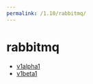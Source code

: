 ```yaml
---
permalink: /1.10/rabbitmq/
---
```


# rabbitmq



* [v1alpha1](v1alpha1/index.md)
* [v1beta1](v1beta1/index.md)